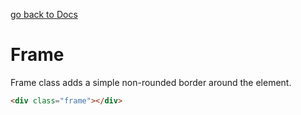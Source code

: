 [go back to Docs](../README.md)

# Frame

Frame class adds a simple non-rounded border around the element.

```html
<div class="frame"></div>
```
